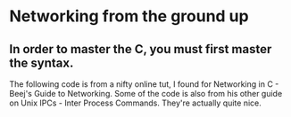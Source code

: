 # Networking from the ground up
## In order to master the C, you must first master the syntax.


The following code is from a nifty online tut, I found for Networking in C - Beej's Guide to Networking.
Some of the code is also from his other guide on Unix IPCs - Inter Process Commands. They're actually quite nice.
